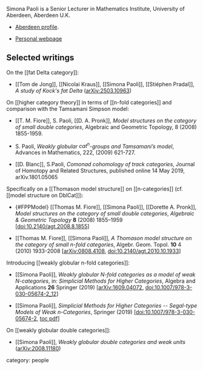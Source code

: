 Simona Paoli is a Senior Lecturer in Mathematics Institute, University of Aberdeen, Aberdeen U.K.



* [Aberdeen profile](https://www.abdn.ac.uk/people/Simona.Paoli).

* [Personal webpage](https://sites.google.com/view/simona-paoli-webpage)


## Selected writings

On the [[fat Delta category]]:

* [[Tom de Jong]], [[Nicolai Kraus]], [[Simona Paoli]], [[Stiéphen Pradal]], *A study of Kock's fat Delta* ([arXiv:2503.10963](https://arxiv.org/abs/2503.10963))

On [[higher category theory]] in terms of [[n-fold categories]] and comparison with the Tamsamani Simpson model:

* [[T. M.  Fiore]], S. Paoli, [[D. A.  Pronk]],  _Model structures on the category of small double categories_, Algebraic and Geometric Topology, 8 (2008) 1855-1959.

* S. Paoli,  _Weakly globular $cat^n$-groups and Tamsamani’s model_, Advances in Mathematics, 222, (2009) 621-727.

* [[D. Blanc]], S.Paoli, _Comonad cohomology of track categories_, Journal of Homotopy and Related Structures, published online 14 May 2019,  arXiv.1801.05065

Specifically on a [[Thomason model structure]] on [[n-categories]] (cf. [[model structure on DblCat]]):


* {#FPPModel} [[Thomas M. Fiore]], [[Simona Paoli]], [[Dorette A. Pronk]], *Model structures on the category of small double categories*, _Algebraic & Geometric Topology_ **8** (2008) 1855–1959 &lbrack;[doi:10.2140/agt.2008.8.1855](https://doi.org/10.2140/agt.2008.8.1855)&rbrack;


* [[Thomas M. Fiore]], [[Simona Paoli]], *A Thomason model structure on the category of small $n$-fold categories*, Algebr. Geom. Topol. **10** 4 (2010) 1933-2008 &lbrack;[arXiv:0808.4108](http://arxiv.org/abs/0808.4108), [doi:10.2140/agt.2010.10.1933](https://projecteuclid.org/journals/algebraic-and-geometric-topology/volume-10/issue-4/A-Thomason-model-structure-on-the-category-of-small-nfold/10.2140/agt.2010.10.1933.full)&rbrack;


Introducing [[weakly globular n-fold categories]]:

* [[Simona Paoli]], *Weakly globular $N$-fold categories as a model of weak $N$-categories*, in: *Simplicial Methods for Higher Categories*, Algebra and Applications **26** Springer (2019)  &lbrack;[arXiv:1609.04072](https://arxiv.org/abs/1609.04072), [doi:10.1007/978-3-030-05674-2_12](https://doi.org/10.1007/978-3-030-05674-2_12)&rbrack;

* [[Simona Paoli]], _Simplicial Methods for Higher Categories -- Segal-type Models of Weak $n$-Categories_, Springer (2019)  &lbrack;[doi:10.1007/978-3-030-05674-2](https://doi.org/10.1007/978-3-030-05674-2), [toc pdf](https://link.springer.com/content/pdf/bfm%3A978-3-030-05674-2%2F1.pdf)&rbrack;

On [[weakly globular double categories]]:

* [[Simona Paoli]], *Weakly globular double categories and weak units* ([arXiv:2008.11180](https://arxiv.org/abs/2008.11180))

category: people
